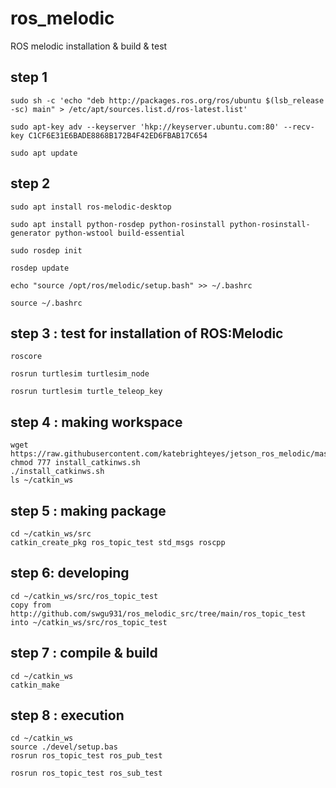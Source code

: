 # ros_melodic

ROS melodic installation & build & test


## step 1
```
sudo sh -c 'echo "deb http://packages.ros.org/ros/ubuntu $(lsb_release -sc) main" > /etc/apt/sources.list.d/ros-latest.list'

sudo apt-key adv --keyserver 'hkp://keyserver.ubuntu.com:80' --recv-key C1CF6E31E6BADE8868B172B4F42ED6FBAB17C654

sudo apt update
```

## step 2
```
sudo apt install ros-melodic-desktop

sudo apt install python-rosdep python-rosinstall python-rosinstall-generator python-wstool build-essential

sudo rosdep init

rosdep update

echo "source /opt/ros/melodic/setup.bash" >> ~/.bashrc

source ~/.bashrc
```


## step 3 : test for installation of ROS:Melodic
```
roscore
```
```
rosrun turtlesim turtlesim_node
```
```
rosrun turtlesim turtle_teleop_key
```

## step 4 : making workspace
```
wget https://raw.githubusercontent.com/katebrighteyes/jetson_ros_melodic/master/install_catkinws.sh
chmod 777 install_catkinws.sh
./install_catkinws.sh
ls ~/catkin_ws
```

## step 5 : making package 

```
cd ~/catkin_ws/src
catkin_create_pkg ros_topic_test std_msgs roscpp
```

## step 6: developing
```
cd ~/catkin_ws/src/ros_topic_test
copy from http://github.com/swgu931/ros_melodic_src/tree/main/ros_topic_test into ~/catkin_ws/src/ros_topic_test
```

## step 7 : compile & build
```
cd ~/catkin_ws
catkin_make
```

## step 8 : execution
```
cd ~/catkin_ws
source ./devel/setup.bas
rosrun ros_topic_test ros_pub_test
```
```
rosrun ros_topic_test ros_sub_test
```
